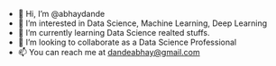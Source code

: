 - 👋 Hi, I’m @abhaydande
- 👀 I’m interested in Data Science, Machine Learning, Deep Learning
- 🌱 I’m currently learning Data Science realted stuffs.
- 💞️ I’m looking to collaborate as a Data Science Professional
- 📫 You can reach me at dandeabhay@gmail.com

<!---
abhaydande/abhaydande is a ✨ special ✨ repository because its `README.md` (this file) appears on your GitHub profile.
You can click the Preview link to take a look at your changes.
--->
